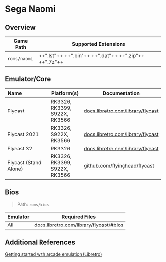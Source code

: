 # Sega Naomi

## Overview

| Game Path | Supported Extensions |
| --- | --- |
| `roms/naomi` | ++".lst"++ ++".bin"++ ++".dat"++ ++".zip"++ ++".7z"++ |

## Emulator/Core

| Name&nbsp;&nbsp;&nbsp;&nbsp;&nbsp;&nbsp;&nbsp;&nbsp;&nbsp;&nbsp;&nbsp;&nbsp;&nbsp;&nbsp;&nbsp;&nbsp;&nbsp;&nbsp; | Platform(s) | Documentation |
| --- | --- | --- |
| Flycast | RK3326, RK3399, S922X, RK3566 | [docs.libretro.com/library/flycast](https://docs.libretro.com/library/flycast/) |
| Flycast 2021 | RK3326, S922X, RK3566 | [docs.libretro.com/library/flycast](https://docs.libretro.com/library/flycast/) |
| Flycast 32 | RK3326 | [docs.libretro.com/library/flycast](https://docs.libretro.com/library/flycast/) |
| Flycast (Stand Alone) | RK3326, RK3399, S922X, RK3566 | [github.com/flyinghead/flycast](https://github.com/flyinghead/flycast/) |

## Bios

> Path: `roms/bios`

| Emulator | Required Files | 
| --- | --- |
| All | [docs.libretro.com/library/flycast/#bios](https://docs.libretro.com/library/flycast/#bios) |

## Additional References

[Getting started with arcade emulation (Libretro)](https://docs.libretro.com/guides/arcade-getting-started/)